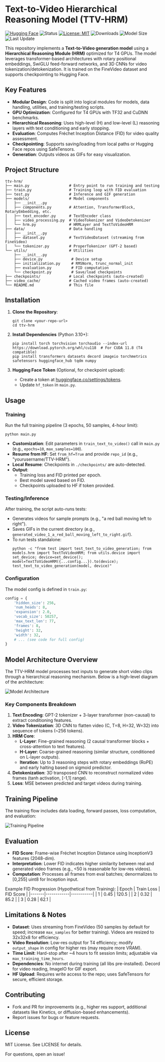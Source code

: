 # Text-to-Video Hierarchical Reasoning Model (TTV-HRM)
[![Hugging Face](https://img.shields.io/badge/HuggingFace-TTV--HRM-blue?logo=huggingface&logoColor=white)](https://huggingface.co/XCollab/TTV-HRM)
![Status](https://img.shields.io/badge/Status-Active-success?logo=github&logoColor=white)
[![License: MIT](https://img.shields.io/badge/License-MIT-yellow.svg)](https://opensource.org/licenses/MIT)
![Downloads](https://img.shields.io/badge/Downloads-1.2k-yellow?logo=huggingface)
![Model Size](https://img.shields.io/badge/Model%20Size-480MB-orange)
![Last Update](https://img.shields.io/badge/Updated-Oct%202025-lightgrey)



This repository implements a **Text-to-Video generation model** using a **Hierarchical Reasoning Module (HRM)** optimized for T4 GPUs. The model leverages transformer-based architectures with rotary positional embeddings, SwiGLU feed-forward networks, and 3D CNNs for video tokenization/detokenization. It is trained on the FineVideo dataset and supports checkpointing to Hugging Face.

## Key Features
- **Modular Design**: Code is split into logical modules for models, data handling, utilities, and training/testing scripts.
- **GPU Optimization**: Configured for T4 GPUs with TF32 and CuDNN benchmarks.
- **Hierarchical Reasoning**: Uses high-level (H) and low-level (L) reasoning layers with text conditioning and early stopping.
- **Evaluation**: Computes Fréchet Inception Distance (FID) for video quality assessment.
- **Checkpointing**: Supports saving/loading from local paths or Hugging Face repos using SafeTensors.
- **Generation**: Outputs videos as GIFs for easy visualization.

## Project Structure
```
ttv-hrm/
├── main.py                  # Entry point to run training and testing
├── train.py                 # Training loop with FID evaluation
├── test.py                  # Inference and GIF generation
├── models/                  # Model components
│   ├── __init__.py
│   ├── components.py        # Attention, TransformerBlock, RotaryEmbedding, etc.
│   ├── text_encoder.py      # TextEncoder class
│   ├── video_processing.py  # VideoTokenizer and VideoDetokenizer
│   └── hrm.py               # HRMLayer and TextToVideoHRM
├── data/                    # Data handling
│   ├── __init__.py
│   ├── dataset.py           # TextVideoDataset (streaming from FineVideo)
│   └── tokenizer.py         # ProperTokenizer (GPT-2 based)
└── utils/                   # Utilities
    ├── __init__.py
    ├── device.py             # Device setup
    ├── initialization.py     # RMSNorm, trunc_normal_init
    ├── evaluation.py         # FID computation
    └── checkpoint.py         # Save/load checkpoints
├── checkpoints/             # Local checkpoints (auto-created)
├── video_cache/             # Cached video frames (auto-created)
└── README.md                # This file
```

## Installation
1. **Clone the Repository**:
   ```
   git clone <your-repo-url>
   cd ttv-hrm
   ```

2. **Install Dependencies** (Python 3.10+):
   ```
   pip install torch torchvision torchaudio --index-url https://download.pytorch.org/whl/cu118  # For CUDA 11.8 (T4 compatible)
   pip install transformers datasets decord imageio torchmetrics safetensors huggingface_hub tqdm numpy
   ```

3. **Hugging Face Token** (Optional, for checkpoint upload):
   - Create a token at [huggingface.co/settings/tokens](https://huggingface.co/settings/tokens).
   - Update `hf_token` in `main.py`.

## Usage

### Training
Run the full training pipeline (3 epochs, 50 samples, 4-hour limit):
```
python main.py
```
- **Customization**: Edit parameters in `train_text_to_video()` call in `main.py` (e.g., `epochs=10`, `max_samples=100`).
- **Resume from HF**: Set `from_hf=True` and provide `repo_id` (e.g., "yourusername/TTV-HRM").
- **Local Resume**: Checkpoints in `./checkpoints/` are auto-detected.
- **Output**: 
  - Training loss and FID printed per epoch.
  - Best model saved based on FID.
  - Checkpoints uploaded to HF if token provided.

### Testing/Inference
After training, the script auto-runs tests:
- Generates videos for sample prompts (e.g., "a red ball moving left to right").
- Saves GIFs in the current directory (e.g., `generated_video_1_a_red_ball_moving_left_to_right.gif`).
- To run tests standalone:
  ```
  python -c "from test import test_text_to_video_generation; from models.hrm import TextToVideoHRM; from utils.device import set_device; device=set_device(); model=TextToVideoHRM({...config...}).to(device); test_text_to_video_generation(model, device)"
  ```

### Configuration
The model config is defined in `train.py`:
```python
config = {
    'hidden_size': 256,
    'num_heads': 8,
    'expansion': 2.0,
    'vocab_size': 50257,
    'max_text_len': 77,
    'frames': 8,
    'height': 32,
    'width': 32,
    # ... (see code for full config)
}
```

## Model Architecture Overview

The TTV-HRM model processes text inputs to generate short video clips through a hierarchical reasoning mechanism. Below is a high-level diagram of the architecture:

![Model Architecture](Model.png)

### Key Components Breakdown
1. **Text Encoding**: GPT-2 tokenizer + 3-layer transformer (non-causal) to extract conditioning features.
2. **Video Tokenization**: 3D CNN to flatten video (C, T=8, H=32, W=32) into sequence of tokens (~256 tokens).
3. **HRM Core**:
   - **L-Layer**: Fine-grained reasoning (2 causal transformer blocks + cross-attention to text features).
   - **H-Layer**: Coarse-grained reasoning (similar structure, conditioned on L-layer outputs).
   - **Iteration**: Up to 3 reasoning steps with rotary embeddings (RoPE) and early halting based on sigmoid predictor.
4. **Detokenization**: 3D transposed CNN to reconstruct normalized video frames (tanh activation, [-1,1] range).
5. **Loss**: MSE between predicted and target videos during training.

## Training Pipeline

The training flow includes data loading, forward passes, loss computation, and evaluation:

![Training Pipeline](pipeline.png)

## Evaluation
- **FID Score**: Frame-wise Fréchet Inception Distance using InceptionV3 features (2048-dim).
- **Interpretation**: Lower FID indicates higher similarity between real and generated video frames (e.g., <50 is reasonable for low-res videos).
- **Computation**: Processes all frames from eval batches; denormalizes to [0,255] uint8 for Inception input.

Example FID Progression (Hypothetical from Training):
| Epoch | Train Loss | FID Score |
|-------|------------|-----------|
| 1     | 0.45       | 120.5     |
| 2     | 0.32       | 85.2      |
| 3     | 0.28       | 62.1      |

## Limitations & Notes
- **Dataset**: Uses streaming from FineVideo (50 samples by default for speed; increase `max_samples` for better training). Videos are resized to 32x32x8 for efficiency.
- **Video Resolution**: Low-res output for T4 efficiency; modify `output_shape` in config for higher res (may require more VRAM).
- **Time Limit**: Hard-stop after ~4 hours to fit session limits; adjustable via `max_training_time_hours`.
- **Dependencies**: No internet during training (all libs pre-installed). Decord for video reading, ImageIO for GIF export.
- **HF Upload**: Requires write access to the repo; uses SafeTensors for secure, efficient storage.

## Contributing
- Fork and PR for improvements (e.g., higher res support, additional datasets like Kinetics, or diffusion-based enhancements).
- Report issues for bugs or feature requests.

## License
MIT License. See LICENSE for details.

For questions, open an issue!
